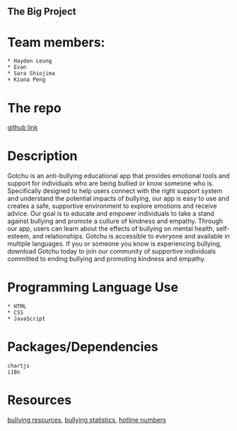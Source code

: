 ## **The Big Project**

# Team members:

```
* Hayden Leung
* Evan
* Sara Shiojima
+ Kiona Peng

```

# The repo

[github link](https://github.com/Haydenleung/MDIA2109-BigProject)

# Description

Gotchu is an anti-bullying educational app that provides emotional tools and support for individuals who are being bullied or know someone who is. Specifically designed to help users connect with the right support system and understand the potential impacts of bullying, our app is easy to use and creates a safe, supportive environment to explore emotions and receive advice. Our goal is to educate and empower individuals to take a stand against bullying and promote a culture of kindness and empathy. Through our app, users can learn about the effects of bullying on mental health, self-esteem, and relationships. Gotchu is accessible to everyone and available in multiple languages. If you or someone you know is experiencing bullying, download Gotchu today to join our community of supportive individuals committed to ending bullying and promoting kindness and empathy.

# Programming Language Use

```
* HTML
* CSS
* JavaScript
```

# Packages/Dependencies

```
chartjs
i18n
```

# Resources

[bullying resources](https://www.stopbullying.gov/),
[bullying statistics](https://www.safecanada.ca/bullying-in-canada/),
[hotline numbers](https://antibullyingsoftware.com/anti-bullying-hotlines-in-the-us-and-canada/)
